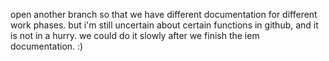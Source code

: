 open another branch so that we have different documentation for different work phases.
but i'm still uncertain about certain functions in github, and it is not in a hurry.
we could do it slowly after we finish the iem documentation.
:)


